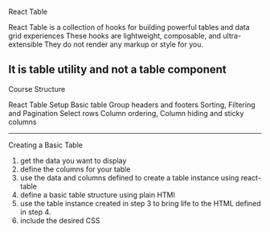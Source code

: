 React Table

React Table is a collection of hooks for building powerful tables and data grid experiences
These hooks are lightweight, composable, and ultra-extensible
They do not render any markup or style for you.

It is table utility and not a table component
------------------------------------------------------------------------------

Course Structure

React Table Setup
Basic table
Group headers and footers
Sorting, Filtering and Pagination
Select rows
Column ordering, Column hiding and sticky columns

-----------------------------------------------------------------------------------------------

Creating a Basic Table
1. get the data you want to display
2. define the columns for your table
3. use the data and columns defined to create a table instance using react-table
4. define a basic table structure using plain HTMl
5. use the table instance created in step 3 to bring life to the HTML defined in step 4.
6. include the desired CSS